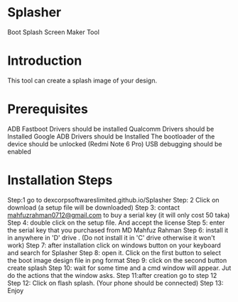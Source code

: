 # Splasher
Boot Splash Screen Maker Tool
# Introduction
This tool can create a splash image of your design.

# Prerequisites
ADB Fastboot Drivers should be installed
Qualcomm Drivers should be Installed
Google ADB Drivers should be Installed 
The bootloader of the device should be unlocked (Redmi Note 6 Pro)
USB debugging should be enabled 
# Installation Steps
Step:1 go to dexcorpsoftwareslimited.github.io/Splasher
Step: 2 Click on download (a setup file will be downloaded)
Step 3: contact mahfuzrahman0712@gmail.com to buy a serial key (it will only cost 50 taka)
Step 4: double click on the setup file. And accept the license
Step 5: enter the serial key that you purchased from MD Mahfuz Rahman
Step 6: install it in anywhere in 'D' drive . (Do not install it in 'C' drive otherwise it won't work)
Step 7: after installation click on windows button on your keyboard and search for Splasher
Step 8: open it. Click on the first button to select the boot image design file in png format
Step 9: click on the second button create splash
Step 10: wait for some time and a cmd window will appear. Jut do the actions that the window asks.
Step 11:after creation go to step 12
Step 12: Click on flash splash. (Your phone should be connected)
Step 13: Enjoy 
